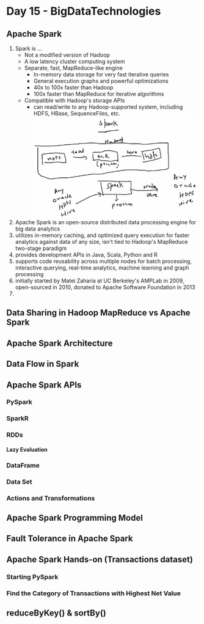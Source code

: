# Day 15 - BigDataTechnologies

## Apache Spark

1. Spark is ...
    - Not a modified version of Hadoop
    - A low latency cluster computing system
    - Separate, fast, MapReduce-like engine
      - In-memory data storage for very fast iterative queries
      - General execution graphs and powerful optimizations
      - 40x to 100x faster than Hadoop
      - 100x faster than MapReduce for iterative algorithms
    - Compatible with Hadoop's storage APIs
      - can read/write to any Hadoop-supported system, including HDFS, HBase, SequenceFiles, etc.
        ![Spark-read-write-drawing](../content_BigDataTechnologies/Spark-read-write-drawing.png)
2. Apache Spark is an open-source distributed data processing engine for big data analytics
3. utilizes in-memory caching, and optimized query execution for faster analytics against data of any size, isn't tied to Hadoop's MapReduce two-stage paradigm
4. provides development APIs in Java, Scala, Python and R
5. supports code reusability across multiple nodes for batch processing, interactive querying, real-time analytics, machine learning and graph processing
6. initially started by Matei Zaharia at UC Berkeley's AMPLab in 2009, open-sourced in 2010, donated to Apache Software Foundation in 2013
7. 

## Data Sharing in Hadoop MapReduce vs Apache Spark

## Apache Spark Architecture

## Data Flow in Spark

## Apache Spark APIs

### PySpark

### SparkR

### RDDs

#### Lazy Evaluation

### DataFrame

### Data Set

### Actions and Transformations

## Apache Spark Programming Model

## Fault Tolerance in Apache Spark

## Apache Spark Hands-on (Transactions dataset)

### Starting PySpark

### Find the Category of Transactions with Highest Net Value

## reduceByKey() & sortBy()
